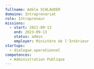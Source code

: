 ```yaml
---
fullname: Adèle SCHLAUDER
domaine: Intraprenariat
role: Intrapreneur
missions:
  - start: 2021-09-13
    end: 2023-09-13
    status: admin
    employer: Ministère de l'Intérieur
startups:
  - dialogue.operationnel
competences:
  - Administration Publique
---
```

